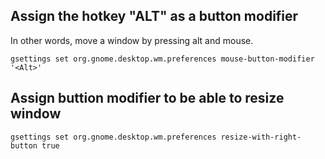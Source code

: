 ## Assign the hotkey "ALT" as a button modifier
In other words, move a window by pressing alt and mouse.
```
gsettings set org.gnome.desktop.wm.preferences mouse-button-modifier '<Alt>'
```
## Assign buttion modifier to be able to resize window
```
gsettings set org.gnome.desktop.wm.preferences resize-with-right-button true
```

